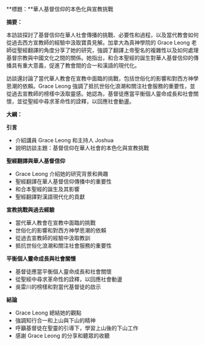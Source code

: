 **標題：**華人基督信仰的本色化與宣教挑戰

**摘要：**

本訪談探討了基督信仰在華人社會傳播的挑戰、必要性和過程，以及當代教會如何從過去西方宣教師的經驗中汲取寶貴見解。加拿大為真神學院的 Grace Leong 老師從聖經翻譯的角度分享了她的研究，強調了翻譯上帝聖名的複雜性以及如何處理基督宗教與中國文化之間的關係。她指出，和合本聖經的誕生對華人基督信仰的傳播具有重大意義，促進了教會間的合一和漢語的現代化。

訪談還討論了當代華人教會在宣教中面臨的挑戰，包括世俗化的影響和對西方神學思潮的依賴。Grace Leong 強調了抵抗世俗化浪潮和關注社會服務的重要性，並從過去宣教師的榜樣中汲取靈感。她認為，基督徒應當平衡個人靈命成長和社會關懷，並從聖經中尋求革命性的詮釋，以回應社會動盪。

**大綱：**

**引言**

* 介紹講員 Grace Leong 和主持人 Joshua
* 說明訪談主題：基督信仰在華人社會的本色化與宣教挑戰

**聖經翻譯與華人基督信仰**

* Grace Leong 介紹她的研究背景和興趣
* 聖經翻譯在華人基督信仰傳播中的重要性
* 和合本聖經的誕生及其影響
* 聖經翻譯對漢語現代化的貢獻

**宣教挑戰與過去經驗**

* 當代華人教會在宣教中面臨的挑戰
* 世俗化的影響和對西方神學思潮的依賴
* 從過去宣教師的經驗中汲取教訓
* 抵抗世俗化浪潮和關注社會服務的重要性

**平衡個人靈命成長與社會關懷**

* 基督徒應當平衡個人靈命成長和社會關懷
* 從聖經中尋求革命性的詮釋，以回應社會動盪
* 吳雷川的榜樣和對當代基督徒的啟示

**結論**

* Grace Leong 總結她的觀點
* 強調知行合一和上山與下山的精神
* 呼籲基督徒在聖靈的引導下，學習上山後的下山工作
* 感謝 Grace Leong 的分享和聽眾的收聽